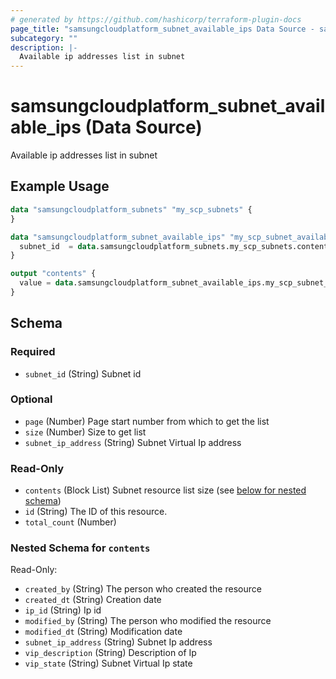 ```yaml
---
# generated by https://github.com/hashicorp/terraform-plugin-docs
page_title: "samsungcloudplatform_subnet_available_ips Data Source - samsungcloudplatform"
subcategory: ""
description: |-
  Available ip addresses list in subnet
---
```


# samsungcloudplatform_subnet_available_ips (Data Source)

Available ip addresses list in subnet

## Example Usage

```terraform
data "samsungcloudplatform_subnets" "my_scp_subnets" {
}

data "samsungcloudplatform_subnet_available_ips" "my_scp_subnet_available_ips1" {
  subnet_id  = data.samsungcloudplatform_subnets.my_scp_subnets.contents[0].subnet_id
}

output "contents" {
  value = data.samsungcloudplatform_subnet_available_ips.my_scp_subnet_available_ips1
}
```

<!-- schema generated by tfplugindocs -->
## Schema

### Required

- `subnet_id` (String) Subnet id

### Optional

- `page` (Number) Page start number from which to get the list
- `size` (Number) Size to get list
- `subnet_ip_address` (String) Subnet Virtual Ip address

### Read-Only

- `contents` (Block List) Subnet resource list size (see [below for nested schema](#nestedblock--contents))
- `id` (String) The ID of this resource.
- `total_count` (Number)

<a id="nestedblock--contents"></a>
### Nested Schema for `contents`

Read-Only:

- `created_by` (String) The person who created the resource
- `created_dt` (String) Creation date
- `ip_id` (String) Ip id
- `modified_by` (String) The person who modified the resource
- `modified_dt` (String) Modification date
- `subnet_ip_address` (String) Subnet Ip address
- `vip_description` (String) Description of Ip
- `vip_state` (String) Subnet Virtual Ip state


